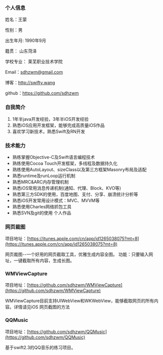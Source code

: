 ### 个人信息

姓名：王蒙

性别：男

出生年月: 1990年9月

籍贯： 山东菏泽

学校专业： 莱芜职业技术学院

Email：sdhzwm@gmail.com

博客：http://swifty.wang

github：https://github.com/sdhzwm

### 自我简介
1. 1年半java开发经验，3年半iOS开发经验
2. 熟悉iOS应用开发框架，能够完成高质量iOS作品
3. 喜欢学习新技术，熟悉Swift及RN开发

### 技术能力

- 熟练掌握Objective-C及Swift语言编程技术
- 熟练使用Cocoa Touch开发框架，多线程及数据持久化
- 熟练使用AutoLayout、sizeClass以及第三方框架Masonry布局及适配
- 熟悉runtime及runLoop运行机制
- 熟悉MRC&ARC内存管理机制
- 熟悉iOS常用消息传递机制(通知、代理、Block、KVO等)
- 熟悉第三方SDK的使用，百度地图、支付、分享、崩溃统计分析等
- 熟悉iOS开发常用设计模式：MVC、MVVM等
- 熟悉使用Charles网络抓包工具
- 熟悉SVN及git的使用
个人作品

### 网页裁图

项目地址：[https://itunes.apple.com/cn/app/id1265038075?mt=8](https://itunes.apple.com/cn/app/id1265038075?mt=8)

网页裁图--一个好用的网页截取工具，优雅生成内容全图。
功能：只要输入网址，一键截取所有内容，生成长图。

### WMViewCapture

项目地址：[https://github.com/sdhzwm/WMViewCapture](https://github.com/sdhzwm/WMViewCapture)


WMViewCapture目前支持UIWebView和WKWebView，能够截取网页的所有内容。详情请见iOS 网页截图的方法

### QQMusic
项目地址：[https://github.com/sdhzwm/QQMusic](https://github.com/sdhzwm/QQMusic)

基于swift2.3的QQ音乐的练习项目。
